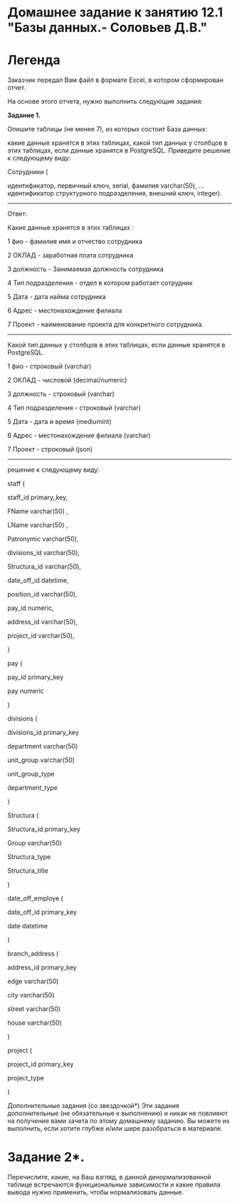 # Домашнее задание к занятию 12.1 "Базы данных.- Соловьев Д.В."


# Легенда

Заказчик передал Вам файл в формате Excel, в котором сформирован отчет.

На основе этого отчета, нужно выполнить следующие задания:

**Задание 1.**

Опишите таблицы (не менее 7), из которых состоит База данных:

какие данные хранятся в этих таблицах,
какой тип данных у столбцов в этих таблицах, если данные хранятся в PostgreSQL.
Приведите решение к следующему виду:

Сотрудники (

идентификатор, первичный ключ, serial,
фамилия varchar(50),
...
идентификатор структурного подразделения, внешний ключ, integer).

---

Ответ:

Какие данные хранятся в этих таблицах :

1 фио  - фамилия имя и отчество сотрудника 

2 ОКЛАД  - заработная плата сотрудника

3 должность  - Занимаемая должность сотрудника

4 Тип подразделения - отдел в котором работает сотрудник

5 Дата - дата найма сотрудника

6 Адрес - местонахождение филиала

7 Проект - наименование проекта для конкретного сотрудника.

---

Какой тип данных у столбцов в этих таблицах, если данные хранятся в PostgreSQL.

1 фио  -  строковый (varchar)

2 ОКЛАД  - числовой (decimal/numeric)

3 должность  - строковый (varchar)

4 Тип подразделения - строковый (varchar)

5 Дата - дата и время (mediumint)

6 Адрес - местонахождение филиала (varchar)

7 Проект - строковый (json)

---

решение к следующему виду: 


staff (

 staff_id primary_key,

 FName varchar(50) ,
 
 LName varchar(50) ,
 
 Patronymic varchar(50),

 divisions_id varchar(50),
 
 Structura_id varchar(50),
 
 date_off_id datetime,
 
 position_id varchar(50),
 
 pay_id numeric,
 
 address_id varchar(50),
 
 project_id varchar(50),
 
)

pay (

pay_id primary_key

pay numeric

)

divisions (

divisions_id primary_key

department varchar(50)

unit_group varchar(50)

unit_group_type

department_type

)

Structura (

Structura_id primary_key

Group varchar(50)

Structura_type 

Structura_title

)


date_off_employe (

date_off_id primary_key

date datetime

)


branch_address (

address_id primary_key

edge varchar(50)

city varchar(50)

street varchar(50)

house varchar(50)

)

project (

project_id primary_key

project_type

)

Дополнительные задания (со звездочкой*)
Эти задания дополнительные (не обязательные к выполнению) и никак не повлияют на получение вами зачета по этому домашнему заданию. Вы можете их выполнить, если хотите глубже и/или шире разобраться в материале.

# Задание 2*.
Перечислите, какие, на Ваш взгляд, в данной денормализованной таблице встречаются функциональные зависимости и какие правила вывода нужно применить, чтобы нормализовать данные.
